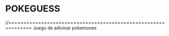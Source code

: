# POKEGUESS

//==============================================================
Juego de adivinar pokemones
